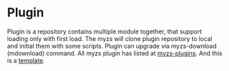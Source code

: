 # Plugin

Plugin is a repository contains multiple module together, that support loading only with first load.
The myzs will clone plugin repository to local and initial them with some scripts.
Plugin can upgrade via myzs-download (mdownload) command. All myzs plugin has listed at [myzs-plugins](https://github.com/myzs-plugins). And this is a [template](https://github.com/myzs-plugins/template).
